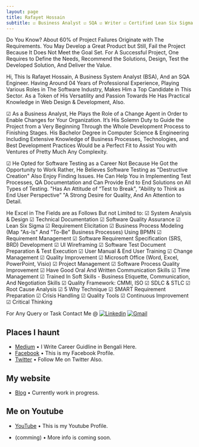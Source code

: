 ```yaml
---
layout: page
title: Rafayet Hossain
subtitle: ☑ Business Analyst ☑ SQA ☑ Writer ☑ Certified Lean Six Sigma Black Belt (Open to Work)
---
```


Do You Know? About 60% of Project Failures Originate with The Requirements. You May Develop a Great Product but Still, Fail the Project Because It Does Not Meet the Goal Set. For A Successful Project, One Requires to Define the Needs, Recommend the Solutions, Design, Test the Developed Solution, And Deliver the Value.

Hi, This Is Rafayet Hossain, A Business System Analyst (BSA), And an SQA Engineer.
Having Around 04 Years of Professional Experience, Playing Various Roles in The Software Industry, Makes Him a Top Candidate in This Sector. As a Token of His Versatility and Passion Towards He Has Practical Knowledge in Web Design & Development, Also.

☑ As a Business Analyst, He Plays the Role of a Change Agent in Order to Enable Changes for Your Organization. It’s His Solemn Duty to Guide the Project from a Very Beginning Through the Whole Development Process to Finishing Stages. His Bachelor Degree in Computer Science & Engineering Including Extensive Knowledge of Business Processes, Technologies, and Best Development Practices Would be a Perfect Fit to Assist You with Ventures of Pretty Much Any Complexity.

☑ He Opted for Software Testing as a Career Not Because He Got the Opportunity to Work Rather, He Believes Software Testing as "Destructive Creation" Also Enjoy Finding Issues. He Can Help You in Implementing Test Processes, QA Documentation and Can Provide End to End Solutions on All Types of Testing. "Has An Attitude of “Test to Break", "Ability to Think as End User Perspective” "A Strong Desire for Quality, And An Attention to Detail.

He Excel in The Fields are as Follows But not Limited to:
☑ System Analysis & Design ☑ Technical Documentation ☑ Software Quality Assurance ☑ Lean Six Sigma ☑ Requirement Elicitation ☑ Business Process Modeling (Map "As-Is" And "To-Be" Business Processes) Using BPMN ☑ Requirement Management ☑ Software Requirement Specification (SRS, BRD) Development ☑ UI Wireframing ☑ Software Test Document Preparation & Test Execution ☑ User Manual & End User Training ☑ Change Management ☑ Quality Improvement ☑ Microsoft Office (Word, Excel, PowerPoint, Visio) ☑ Project Management ☑ Software Process Quality Improvement ☑ Have Good Oral And Written Communication Skills ☑ Time Management ☑ Trained In Soft Skills - Business Etiquette, Communication, And Negotiation Skills ☑ Quality Framework: CMMI, ISO ☑ SDLC & STLC ☑ Root Cause Analysis ☑ 5 Why Technique ☑ SMART Requirement Preparation ☑ Crisis Handling ☑ Quality Tools ☑ Continuous Improvement ☑ Critical Thinking


For Any Query or Task Contact Me @
[![Linkedin](https://img.shields.io/badge/-LinkedIn-blue?style=flat&logo=Linkedin&logoColor=white)](https://www.linkedin.com/in/rafayethossain/)
[![Gmail](https://img.shields.io/badge/-Gmail-c14438?style=flat&logo=Gmail&logoColor=white)](mailto:rafayet13@gmail.com)


## Places I haunt

* [Medium](https://rafayethossain.medium.com/) •  I Write Career Guidline in Bengali Here.
* [Facebook](https://www.facebook.com/rafayethossain13) • This is my Facebook Profile.
* [Twitter](https://twitter.com/RafayetHossain/) • Follow Me on Twitter Also.
  
## My website
* [Blog](rafayet13.wordpress.com/) • Currently work in progress.

## Me on Youtube

* [YouTube](https://www.youtube.com/channel/UCsTNdhx0etbm-571LVTCW2g/featured?view_as=subscriber) • This is my Youtube Profile.

* (comming) • More info is coming soon.

